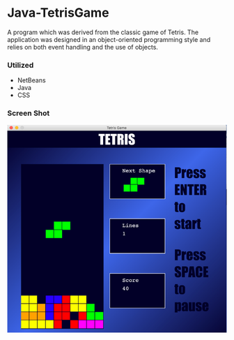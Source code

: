 # Java-TetrisGame

A program which was derived from the classic game of Tetris. The application was designed in an object-oriented programming style and relies on both event handling and the use of objects. 


### Utilized

- NetBeans 
- Java 
- CSS

### Screen Shot 

<img src="ScreenShot.png">
